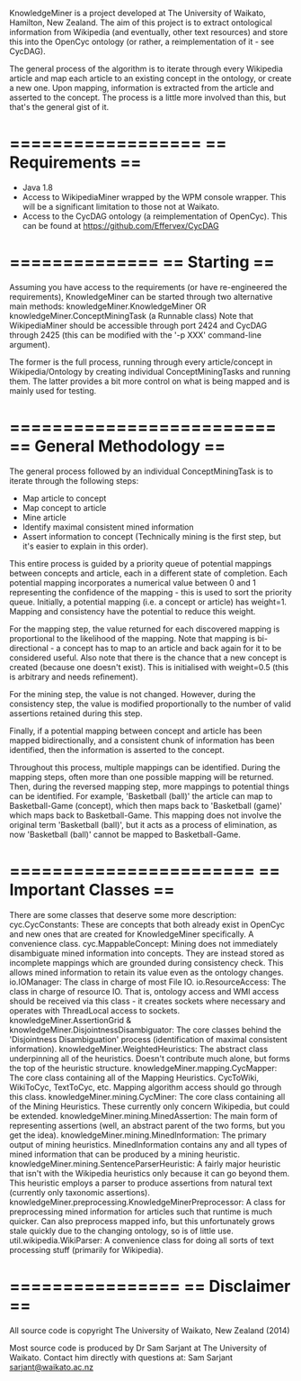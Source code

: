 KnowledgeMiner is a project developed at The University of Waikato, Hamilton, New Zealand. The aim of this project is to extract ontological information from Wikipedia (and eventually, other text resources) and store this into the OpenCyc ontology (or rather, a reimplementation of it - see CycDAG).

The general process of the algorithm is to iterate through every Wikipedia article and map each article to an existing concept in the ontology, or create a new one. Upon mapping, information is extracted from the article and asserted to the concept. The process is a little more involved than this, but that's the general gist of it.

==================
== Requirements ==
==================

* Java 1.8
* Access to WikipediaMiner wrapped by the WPM console wrapper. This will be a significant limitation to those not at Waikato.
* Access to the CycDAG ontology (a reimplementation of OpenCyc). This can be found at https://github.com/Effervex/CycDAG

==============
== Starting ==
==============

Assuming you have access to the requirements (or have re-engineered the requirements), KnowledgeMiner can be started through two alternative main methods:
knowledgeMiner.KnowledgeMiner
OR knowledgeMiner.ConceptMiningTask (a Runnable class)
Note that WikipediaMiner should be accessible through port 2424 and CycDAG through 2425 (this can be modified with the '-p XXX' command-line argument).

The former is the full process, running through every article/concept in Wikipedia/Ontology by creating individual ConceptMiningTasks and running them. The latter provides a bit more control on what is being mapped and is mainly used for testing.

=========================
== General Methodology ==
=========================

The general process followed by an individual ConceptMiningTask is to iterate through the following steps:
* Map article to concept
* Map concept to article
* Mine article
* Identify maximal consistent mined information
* Assert information to concept
(Technically mining is the first step, but it's easier to explain in this order).

This entire process is guided by a priority queue of potential mappings between concepts and article, each in a different state of completion. Each potential mapping incorporates a numerical value between 0 and 1 representing the confidence of the mapping - this is used to sort the priority queue. Initially, a potential mapping (i.e. a concept or article) has weight=1. Mapping and consistency have the potential to reduce this weight.

For the mapping step, the value returned for each discovered mapping is proportional to the likelihood of the mapping. Note that mapping is bi-directional - a concept has to map to an article and back again for it to be considered useful. Also note that there is the chance that a new concept is created (because one doesn't exist). This is initialised with weight=0.5 (this is arbitrary and needs refinement).

For the mining step, the value is not changed. However, during the consistency step, the value is modified proportionally to the number of valid assertions retained during this step.

Finally, if a potential mapping between concept and article has been mapped bidirectionally, and a consistent chunk of information has been identified, then the information is asserted to the concept.

Throughout this process, multiple mappings can be identified. During the mapping steps, often more than one possible mapping will be returned. Then, during the reversed mapping step, more mappings to potential things can be identified. For example, 'Basketball (ball)' the article can map to Basketball-Game (concept), which then maps back to 'Basketball (game)' which maps back to Basketball-Game. This mapping does not involve the original term 'Basketball (ball)', but it acts as a process of elimination, as now 'Basketball (ball)' cannot be mapped to Basketball-Game.

=======================
== Important Classes ==
=======================

There are some classes that deserve some more description:
cyc.CycConstants: These are concepts that both already exist in OpenCyc and new ones that are created for KnowledgeMiner specifically. A convenience class.
cyc.MappableConcept: Mining does not immediately disambiguate mined information into concepts. They are instead stored as incomplete mappings which are grounded during consistency check. This allows mined information to retain its value even as the ontology changes.
io.IOManager: The class in charge of most File IO.
io.ResourceAccess: The class in charge of resource IO. That is, ontology access and WMI access should be received via this class - it creates sockets where necessary and operates with ThreadLocal access to sockets.
knowledgeMiner.AssertionGrid & knowledgeMiner.DisjointnessDisambiguator: The core classes behind the 'Disjointness Disambiguation' process (identification of maximal consistent information).
knowledgeMiner.WeightedHeuristics: The abstract class underpinning all of the heuristics. Doesn't contribute much alone, but forms the top of the heuristic structure.
knowledgeMiner.mapping.CycMapper: The core class containing all of the Mapping Heuristics. CycToWiki, WikiToCyc, TextToCyc, etc. Mapping algorithm access should go through this class.
knowledgeMiner.mining.CycMiner: The core class containing all of the Mining Heuristics. These currently only concern Wikipedia, but could be extended.
knowledgeMiner.mining.MinedAssertion: The main form of representing assertions (well, an abstract parent of the two forms, but you get the idea).
knowledgeMiner.mining.MinedInformation: The primary output of mining heuristics. MinedInformation contains any and all types of mined information that can be produced by a mining heuristic.
knowledgeMiner.mining.SentenceParserHeuristic: A fairly major heuristic that isn't with the Wikipedia heuristics only because it can go beyond them. This heuristic employs a parser to produce assertions from natural text (currently only taxonomic assertions).
knowledgeMiner.preprocessing.KnowledgeMinerPreprocessor: A class for preprocessing mined information for articles such that runtime is much quicker. Can also preprocess mapped info, but this unfortunately grows stale quickly due to the changing ontology, so is of little use.
util.wikipedia.WikiParser: A convenience class for doing all sorts of text processing stuff (primarily for Wikipedia).

================
== Disclaimer ==
================

All source code is copyright The University of Waikato, New Zealand (2014)

Most source code is produced by Dr Sam Sarjant at The University of Waikato. Contact him directly with questions at: Sam Sarjant sarjant@waikato.ac.nz